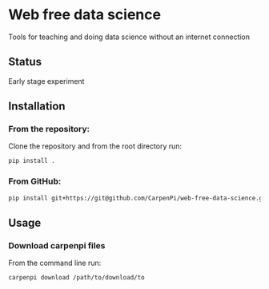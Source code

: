 # Web free data science

Tools for teaching and doing data science without an internet connection

## Status

Early stage experiment

## Installation

### From the repository:

Clone the repository and from the root directory run:

```sh
pip install .
```

### From GitHub:

```sh
pip install git+https://git@github.com/CarpenPi/web-free-data-science.git
```

## Usage

### Download carpenpi files

From the command line run:

```sh
carpenpi download /path/to/download/to
```
